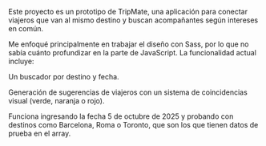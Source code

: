 Este proyecto es un prototipo de TripMate, una aplicación para conectar viajeros que van al mismo destino y buscan acompañantes según intereses en común.

Me enfoqué principalmente en trabajar el diseño con Sass, por lo que no sabía cuánto profundizar en la parte de JavaScript. La funcionalidad actual incluye:

Un buscador por destino y fecha.

Generación de sugerencias de viajeros con un sistema de coincidencias visual (verde, naranja o rojo).

Funciona ingresando la fecha 5 de octubre de 2025 y probando con destinos como Barcelona, Roma o Toronto, que son los que tienen datos de prueba en el array.
